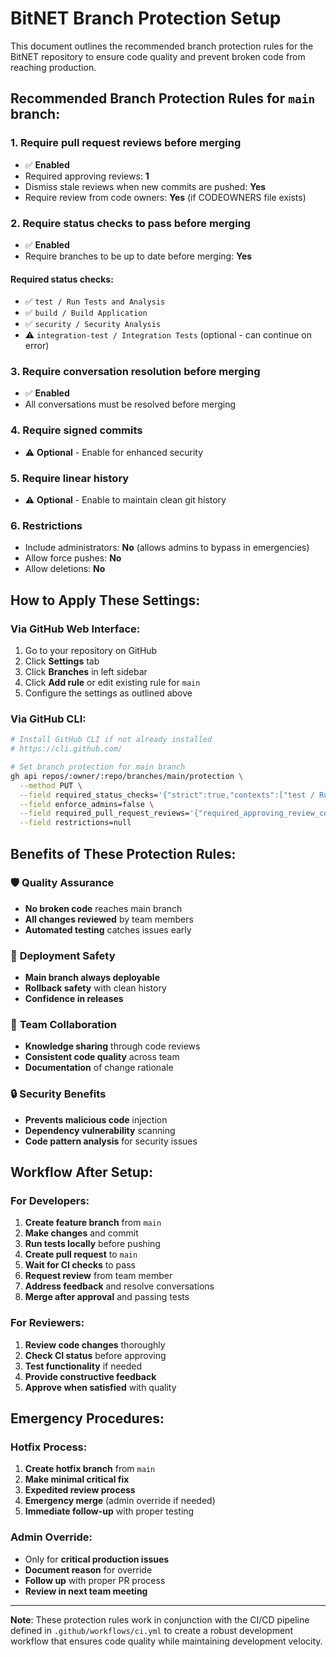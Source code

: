 # BitNET Branch Protection Setup

This document outlines the recommended branch protection rules for the BitNET repository to ensure code quality and prevent broken code from reaching production.

## Recommended Branch Protection Rules for `main` branch:

### 1. **Require pull request reviews before merging**
- ✅ **Enabled**
- Required approving reviews: **1**
- Dismiss stale reviews when new commits are pushed: **Yes**
- Require review from code owners: **Yes** (if CODEOWNERS file exists)

### 2. **Require status checks to pass before merging**
- ✅ **Enabled**
- Require branches to be up to date before merging: **Yes**

#### Required status checks:
- ✅ `test / Run Tests and Analysis`
- ✅ `build / Build Application`  
- ✅ `security / Security Analysis`
- ⚠️ `integration-test / Integration Tests` (optional - can continue on error)

### 3. **Require conversation resolution before merging**
- ✅ **Enabled**
- All conversations must be resolved before merging

### 4. **Require signed commits**
- ⚠️ **Optional** - Enable for enhanced security

### 5. **Require linear history**
- ⚠️ **Optional** - Enable to maintain clean git history

### 6. **Restrictions**
- Include administrators: **No** (allows admins to bypass in emergencies)
- Allow force pushes: **No**
- Allow deletions: **No**

## How to Apply These Settings:

### Via GitHub Web Interface:
1. Go to your repository on GitHub
2. Click **Settings** tab
3. Click **Branches** in left sidebar
4. Click **Add rule** or edit existing rule for `main`
5. Configure the settings as outlined above

### Via GitHub CLI:
```bash
# Install GitHub CLI if not already installed
# https://cli.github.com/

# Set branch protection for main branch
gh api repos/:owner/:repo/branches/main/protection \
  --method PUT \
  --field required_status_checks='{"strict":true,"contexts":["test / Run Tests and Analysis","build / Build Application","security / Security Analysis"]}' \
  --field enforce_admins=false \
  --field required_pull_request_reviews='{"required_approving_review_count":1,"dismiss_stale_reviews":true}' \
  --field restrictions=null
```

## Benefits of These Protection Rules:

### 🛡️ **Quality Assurance**
- **No broken code** reaches main branch
- **All changes reviewed** by team members
- **Automated testing** catches issues early

### 🚀 **Deployment Safety**
- **Main branch always deployable**
- **Rollback safety** with clean history
- **Confidence in releases**

### 👥 **Team Collaboration**
- **Knowledge sharing** through code reviews
- **Consistent code quality** across team
- **Documentation** of change rationale

### 🔒 **Security Benefits**
- **Prevents malicious code** injection
- **Dependency vulnerability** scanning
- **Code pattern analysis** for security issues

## Workflow After Setup:

### For Developers:
1. **Create feature branch** from `main`
2. **Make changes** and commit
3. **Run tests locally** before pushing
4. **Create pull request** to `main`
5. **Wait for CI checks** to pass
6. **Request review** from team member
7. **Address feedback** and resolve conversations
8. **Merge after approval** and passing tests

### For Reviewers:
1. **Review code changes** thoroughly
2. **Check CI status** before approving
3. **Test functionality** if needed
4. **Provide constructive feedback**
5. **Approve when satisfied** with quality

## Emergency Procedures:

### Hotfix Process:
1. **Create hotfix branch** from `main`
2. **Make minimal critical fix**
3. **Expedited review process**
4. **Emergency merge** (admin override if needed)
5. **Immediate follow-up** with proper testing

### Admin Override:
- Only for **critical production issues**
- **Document reason** for override
- **Follow up** with proper PR process
- **Review in next team meeting**

---

**Note**: These protection rules work in conjunction with the CI/CD pipeline defined in `.github/workflows/ci.yml` to create a robust development workflow that ensures code quality while maintaining development velocity.
